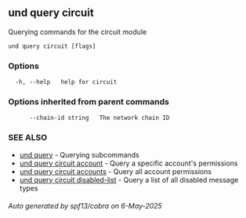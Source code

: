 ## und query circuit

Querying commands for the circuit module

```
und query circuit [flags]
```

### Options

```
  -h, --help   help for circuit
```

### Options inherited from parent commands

```
      --chain-id string   The network chain ID
```

### SEE ALSO

* [und query](und_query.md)	 - Querying subcommands
* [und query circuit account](und_query_circuit_account.md)	 - Query a specific account's permissions
* [und query circuit accounts](und_query_circuit_accounts.md)	 - Query all account permissions
* [und query circuit disabled-list](und_query_circuit_disabled-list.md)	 - Query a list of all disabled message types

###### Auto generated by spf13/cobra on 6-May-2025
